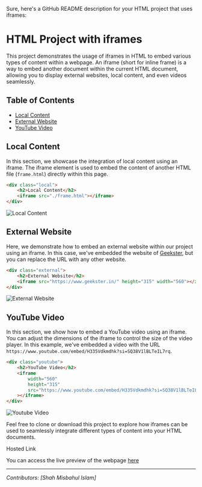 Sure, here's a GitHub README description for your HTML project that uses iframes:

# HTML Project with iframes

This project demonstrates the usage of iframes in HTML to embed various types of content within a webpage. An iframe (short for inline frame) is a way to embed another document within the current HTML document, allowing you to display external websites, local content, and even videos seamlessly.

## Table of Contents

- [Local Content](#local-content)
- [External Website](#external-website)
- [YouTube Video](#youtube-video)

## Local Content

In this section, we showcase the integration of local content using an iframe. The iframe element is used to embed the content of another HTML file (`frame.html`) directly within this page.

```html
<div class="local">
    <h2>Local Content</h2>
    <iframe src="./frame.html"></iframe>
</div>
```

![Local Content](https://github.com/shah9380/iframe/assets/130676464/4c2553c5-a845-402f-a1b5-a93d595509ec)

## External Website

Here, we demonstrate how to embed an external website within our project using an iframe. In this case, we've embedded the website of [Geekster](https://www.geekster.in/), but you can replace the URL with any other website.

```html
<div class="external">
    <h2>External Website</h2>
    <iframe src="https://www.geekster.in/" height="315" width="560"></iframe>
</div>
```

![External Website](https://github.com/shah9380/iframe/assets/130676464/7920b784-6a19-46b4-a3ae-9ec06d3426df)

## YouTube Video

In this section, we show how to embed a YouTube video using an iframe. You can adjust the dimensions of the iframe to control the size of the video player. In this example, we've embedded a video with the URL `https://www.youtube.com/embed/H335Vdkmdhk?si=SQ38V1lBLTeIL7rq`.

```html
<div class="youtube">
    <h2>YouTube Video</h2>
    <iframe
        width="560"
        height="315"
        src="https://www.youtube.com/embed/H335Vdkmdhk?si=SQ38V1lBLTeIL7rq"
    ></iframe>
</div>
```
![Youtube Video](https://github.com/shah9380/iframe/assets/130676464/fc59288b-ac8b-436c-b152-b0d1ca751cba)


Feel free to clone or download this project to explore how iframes can be used to seamlessly integrate different types of content into your HTML documents.

Hosted Link

You can access the live preview of the webpage [here](https://shah9380.github.io/iframe/)

---

*Contributors: [Shah Misbahul Islam]*

